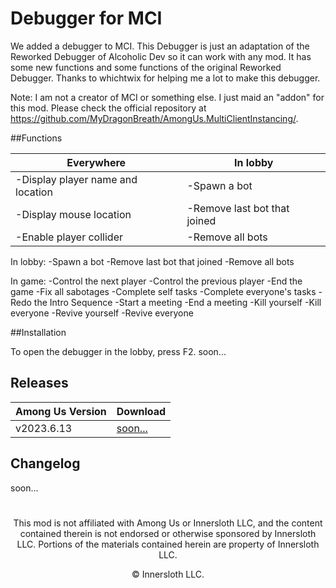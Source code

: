# Debugger for MCI

We added a debugger to MCI. This Debugger is just an adaptation of the Reworked Debugger of Alcoholic Dev so it can work with any mod. It has some new functions and some functions of the original Reworked Debugger. Thanks to whichtwix for helping me a lot to make this debugger.

Note: I am not a creator of MCI or something else. I just maid an "addon" for this mod. Please check the official repository at https://github.com/MyDragonBreath/AmongUs.MultiClientInstancing/.

##Functions

|Everywhere|In lobby|
|----------|----------|
|-Display player name and location|-Spawn a bot|
|-Display mouse location|-Remove last bot that joined|
|-Enable player collider|-Remove all bots|

In lobby:
-Spawn a bot
-Remove last bot that joined
-Remove all bots

In game:
-Control the next player
-Control the previous player
-End the game
-Fix all sabotages
-Complete self tasks
-Complete everyone's tasks
-Redo the Intro Sequence
-Start a meeting
-End a meeting
-Kill yourself
-Kill everyone
-Revive yourself
-Revive everyone

##Installation

To open the debugger in the lobby, press F2. soon...

## Releases

| Among Us Version | Download |
|----------|-------------|
| v2023.6.13 | [soon...]()

## Changelog

soon...

#
<p align="center">This mod is not affiliated with Among Us or Innersloth LLC, and the content contained therein is not endorsed or otherwise sponsored by Innersloth LLC. Portions of the materials contained herein are property of Innersloth LLC.</p>
<p align="center">© Innersloth LLC.</p>
